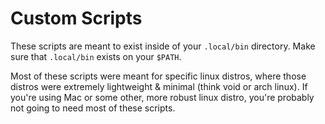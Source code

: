 Custom Scripts
==============

These scripts are meant to exist inside of your `.local/bin` directory.  Make
sure that `.local/bin` exists on your `$PATH`.

Most of these scripts were meant for specific linux distros, where those distros
were extremely lightweight & minimal (think void or arch linux).  If you're
using Mac or some other, more robust linux distro, you're probably not going to
need most of these scripts.
